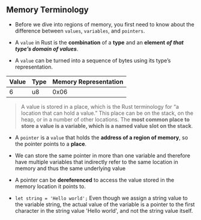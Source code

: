 
## Memory Terminology

- Before we dive into regions of memory, you first need to know about the difference between `values`, `variables`, and `pointers`.

- A `value` in Rust is the **combination** of a **type** and an **element** ***of that type’s domain of values***.

- A `value` can be turned into a sequence of bytes using its type’s representation.


| Value | Type | Memory Representation |
| ----- | ---- | --------------------- |
| 6     | u8   | 0x06                  |


> A value is stored in a place, which is the Rust terminology for “a location that can hold a value.” This place can be on the stack, on the heap, or in a number of other locations. The __most common place to store a value is a variable, which is a named value slot on the stack__.

- A `pointer` is a `value` that holds the __address of a region of memory__, so the pointer points to a __place__.

- We can store the same pointer in more than one variable and therefore have multiple variables that indirectly refer to the same location in memory and thus the same underlying value

- A pointer can be __dereferenced__ to access the value stored in the memory location it points to.

- ```let string = 'Hello world';``` Even though we assign a string value to the variable string, the actual value of the variable is a pointer to the first character in the string value 'Hello world', and not the string value itself.

